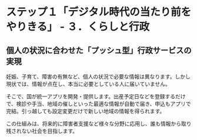 # ステップ１「デジタル時代の当たり前をやりきる」 - ３．くらしと行政

## 個人の状況に合わせた「プッシュ型」行政サービスの実現

妊娠、子育て、障害の有無など、個人の状況で必要な情報は異なります。しかし現状では、情報が点在し、本当に必要としている人に届いていません。

そこで、国が統一アプリを開発・提供します。出産予定日などを登録するだけで、検診や手当、地域の催しといった最適な情報が自動で届き、申込もアプリで完結。引っ越しても設定変更だけで新しい地域の情報を得られます。

この仕組みは、将来的に障害者支援など様々な分野に応用し、誰も情報から取り残されない社会を目指します。